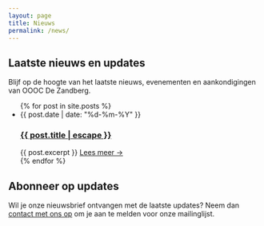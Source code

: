```yaml
---
layout: page
title: Nieuws
permalink: /news/
---
```


## Laatste nieuws en updates

Blijf op de hoogte van het laatste nieuws, evenementen en aankondigingen van OOOC De Zandberg.

<div class="news-section">
  <ul class="post-list">
    {% for post in site.posts %}
    <li>
      <span class="post-meta">{{ post.date | date: "%d-%m-%Y" }}</span>
      <h3>
        <a class="post-link" href="{{ post.url | relative_url }}">{{ post.title | escape }}</a>
      </h3>
      {{ post.excerpt }}
      <a href="{{ post.url | relative_url }}" class="read-more">Lees meer →</a>
    </li>
    {% endfor %}
  </ul>
</div>

## Abonneer op updates

Wil je onze nieuwsbrief ontvangen met de laatste updates? Neem dan [contact met ons op](/contact) om je aan te melden voor onze mailinglijst.
